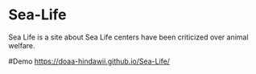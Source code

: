 # Sea-Life
Sea Life is a site about Sea Life centers have been criticized over animal welfare.

#Demo 
https://doaa-hindawii.github.io/Sea-Life/
